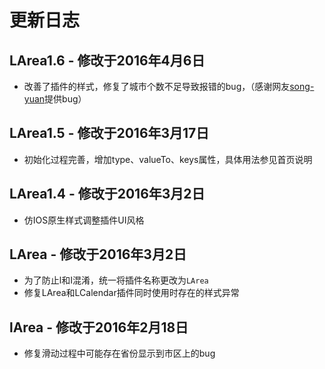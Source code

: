# 更新日志

## LArea1.6 - 修改于2016年4月6日
* 改善了插件的样式，修复了城市个数不足导致报错的bug，（感谢网友[song-yuan](https://github.com/song-yuan)提供bug）

## LArea1.5 - 修改于2016年3月17日
* 初始化过程完善，增加type、valueTo、keys属性，具体用法参见首页说明

## LArea1.4 - 修改于2016年3月2日
* 仿IOS原生样式调整插件UI风格

## LArea - 修改于2016年3月2日
* 为了防止l和I混淆，统一将插件名称更改为`LArea`
* 修复LArea和LCalendar插件同时使用时存在的样式异常

## lArea - 修改于2016年2月18日
* 修复滑动过程中可能存在省份显示到市区上的bug
